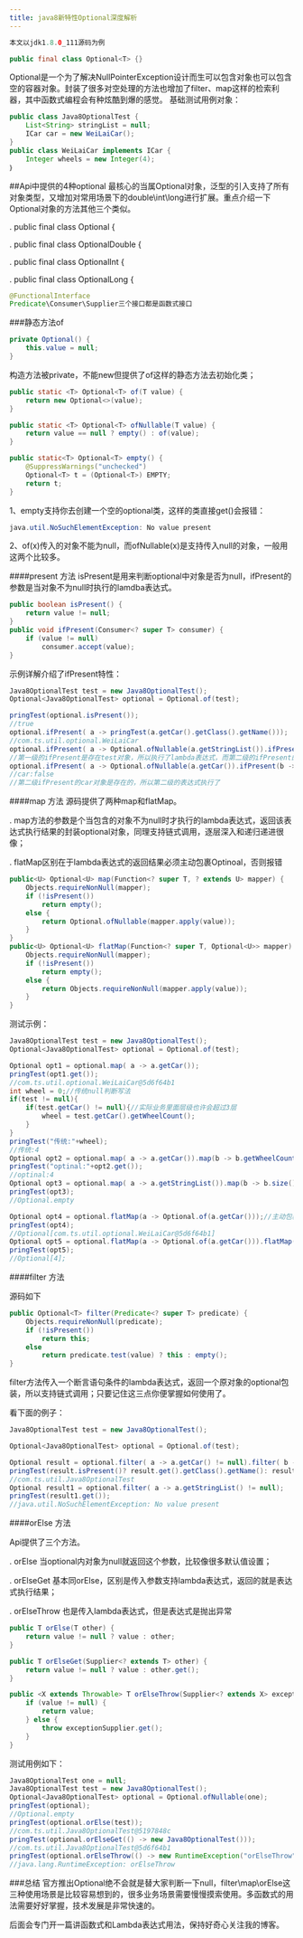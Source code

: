 ```yaml
---
title: java8新特性Optional深度解析
---
```

```java
本文以jdk1.8.0_111源码为例
```
```java
public final class Optional<T> {}
```
Optional是一个为了解决NullPointerException设计而生可以包含对象也可以包含空的容器对象。封装了很多对空处理的方法也增加了filter、map这样的检索利器，其中函数式编程会有种炫酷到爆的感觉。
基础测试用例对象：
```java
public class Java8OptionalTest {
    List<String> stringList = null;
    ICar car = new WeiLaiCar();
}
public class WeiLaiCar implements ICar {
    Integer wheels = new Integer(4);
｝
```
##Api中提供的4种optional
最核心的当属Optional对象，泛型的引入支持了所有对象类型，又增加对常用场景下的double\int\long进行扩展。重点介绍一下Optional对象的方法其他三个类似。

. public final class Optional<T> {

. public final class OptionalDouble {

. public final class OptionalInt {

. public final class OptionalLong {

```java
@FunctionalInterface
Predicate\Consumer\Supplier三个接口都是函数式接口
```
###静态方法of
```java
private Optional() {
	this.value = null;
}
```
构造方法被private，不能new但提供了of这样的静态方法去初始化类；
```java
public static <T> Optional<T> of(T value) {
    return new Optional<>(value);
}

public static <T> Optional<T> ofNullable(T value) {
    return value == null ? empty() : of(value);
}

public static<T> Optional<T> empty() {
    @SuppressWarnings("unchecked")
    Optional<T> t = (Optional<T>) EMPTY;
    return t;
}
```
1、empty支持你去创建一个空的optional类，这样的类直接get()会报错：
```java
java.util.NoSuchElementException: No value present
```
2、of(x)传入的对象不能为null，而ofNullable(x)是支持传入null的对象，一般用这两个比较多。

####present 方法
isPresent是用来判断optional中对象是否为null，ifPresent的参数是当对象不为null时执行的lamdba表达式。

```java
public boolean isPresent() {
    return value != null;
}
public void ifPresent(Consumer<? super T> consumer) {
    if (value != null)
        consumer.accept(value);
}
```
示例详解介绍了ifPresent特性：
```java
Java8OptionalTest test = new Java8OptionalTest();
Optional<Java8OptionalTest> optional = Optional.of(test);

pringTest(optional.isPresent());
//true
optional.ifPresent( a -> pringTest(a.getCar().getClass().getName()));
//com.ts.util.optional.WeiLaiCar
optional.ifPresent( a -> Optional.ofNullable(a.getStringList()).ifPresent(b -> pringTest("StringList:" + (b == null))));
//第一级的ifPresent是存在test对象，所以执行了lambda表达式，而第二级的ifPresent的stringList是null，所以没有执行表达式
optional.ifPresent( a -> Optional.ofNullable(a.getCar()).ifPresent(b -> pringTest("car:" + (b == null))));
//car:false
//第二级ifPresent的car对象是存在的，所以第二级的表达式执行了
```
####map 方法
源码提供了两种map和flatMap。

. map方法的参数是个当包含的对象不为null时才执行的lambda表达式，返回该表达式执行结果的封装optional对象，同理支持链式调用，逐层深入和递归递进很像；

. flatMap区别在于lambda表达式的返回结果必须主动包裹Optinoal，否则报错

```java
public<U> Optional<U> map(Function<? super T, ? extends U> mapper) {
    Objects.requireNonNull(mapper);
    if (!isPresent())
        return empty();
    else {
        return Optional.ofNullable(mapper.apply(value));
    }
}
public<U> Optional<U> flatMap(Function<? super T, Optional<U>> mapper) {
    Objects.requireNonNull(mapper);
    if (!isPresent())
        return empty();
    else {
        return Objects.requireNonNull(mapper.apply(value));
    }
}
```
测试示例：

```java
Java8OptionalTest test = new Java8OptionalTest();
Optional<Java8OptionalTest> optional = Optional.of(test);

Optional opt1 = optional.map( a -> a.getCar());
pringTest(opt1.get());
//com.ts.util.optional.WeiLaiCar@5d6f64b1
int wheel = 0;//传统null判断写法
if(test != null){
    if(test.getCar() != null){//实际业务里面层级也许会超过3层
        wheel = test.getCar().getWheelCount();
    }
}
pringTest("传统:"+wheel);
//传统:4
Optional opt2 = optional.map( a -> a.getCar()).map(b -> b.getWheelCount());//Optional支持下的写法
pringTest("optinal:"+opt2.get());
//optinal:4
Optional opt3 = optional.map( a -> a.getStringList()).map(b -> b.size());
pringTest(opt3);
//Optional.empty

Optional opt4 = optional.flatMap(a -> Optional.of(a.getCar()));//主动包裹Optional对象
pringTest(opt4);
//Optional[com.ts.util.optional.WeiLaiCar@5d6f64b1]
Optional opt5 = optional.flatMap(a -> Optional.of(a.getCar())).flatMap(b -> Optional.ofNullable(b.getWheelCount()));
pringTest(opt5);
//Optional[4];
```
####filter 方法

源码如下

```java
public Optional<T> filter(Predicate<? super T> predicate) {
    Objects.requireNonNull(predicate);
    if (!isPresent())
        return this;
    else
        return predicate.test(value) ? this : empty();
}
```
filter方法传入一个断言语句条件的lambda表达式，返回一个原对象的optional包装，所以支持链式调用；只要记住这三点你便掌握如何使用了。

看下面的例子：
```java
Java8OptionalTest test = new Java8OptionalTest();

Optional<Java8OptionalTest> optional = Optional.of(test);

Optional result = optional.filter( a -> a.getCar() != null).filter( b -> b.getClass().getName() != null);
pringTest(result.isPresent()? result.get().getClass().getName(): result.isPresent());
//com.ts.util.Java8OptionalTest
Optional result1 = optional.filter( a -> a.getStringList() != null);
pringTest(result1.get());
//java.util.NoSuchElementException: No value present
```
####orElse 方法

Api提供了三个方法。

. orElse 当optional内对象为null就返回这个参数，比较像很多默认值设置；

. orElseGet 基本同orElse，区别是传入参数支持lambda表达式，返回的就是表达式执行结果；

. orElseThrow 也是传入lambda表达式，但是表达式是抛出异常

```java
public T orElse(T other) {
    return value != null ? value : other;
}

public T orElseGet(Supplier<? extends T> other) {
    return value != null ? value : other.get();
}

public <X extends Throwable> T orElseThrow(Supplier<? extends X> exceptionSupplier) throws X {
    if (value != null) {
        return value;
    } else {
        throw exceptionSupplier.get();
    }
}
```
测试用例如下：

```java
Java8OptionalTest one = null;
Java8OptionalTest test = new Java8OptionalTest();
Optional<Java8OptionalTest> optional = Optional.ofNullable(one);
pringTest(optional);
//Optional.empty
pringTest(optional.orElse(test));
//com.ts.util.Java8OptionalTest@5197848c
pringTest(optional.orElseGet(() -> new Java8OptionalTest()));
//com.ts.util.Java8OptionalTest@5d6f64b1
pringTest(optional.orElseThrow(() -> new RuntimeException("orElseThrow")));
//java.lang.RuntimeException: orElseThrow
```
###总结
   官方推出Optional绝不会就是替大家判断一下null，filter\map\orElse这三种使用场景是比较容易想到的，很多业务场景需要慢慢摸索使用。多函数式的用法需要好好掌握，技术发展是非常快速的。
   
   后面会专门开一篇讲函数式和Lambda表达式用法，保持好奇心关注我的博客。